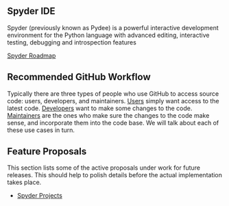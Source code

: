 ## Spyder IDE
Spyder (previously known as Pydee) is a powerful interactive development environment for the Python language with advanced editing, interactive testing, debugging and introspection features

[Spyder Roadmap](https://github.com/spyder-ide/spyder/wiki/Roadmap)

## Recommended GitHub Workflow
Typically there are three types of people who use GitHub to access source code:
users, developers, and maintainers. [Users](https://github.com/spyder-ide/spyder/wiki/Github-Recommended-Workflow#Users) simply want access to the latest
code. [Developers](https://github.com/spyder-ide/spyder/wiki/Github-Recommended-Workflow#Developers) want to make some changes to the code. [Maintainers](https://github.com/spyder-ide/spyder/wiki/Github-Recommended-Workflow#Maintainers) are the
ones who make sure the changes to the code make sense, and incorporate them
into the code base. We will talk about each of these use cases in turn.

## Feature Proposals
This section lists some of the active proposals under work for future releases. This should help to polish details before the actual implementation takes place.

* [Spyder Projects](https://github.com/spyder-ide/spyder/wiki/Project-Proposal)